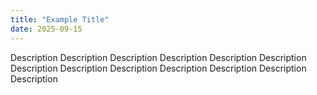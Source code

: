 ```yaml
---
title: "Example Title"
date: 2025-09-15
---
```

Description Description Description Description Description Description Description Description Description Description Description Description Description 
